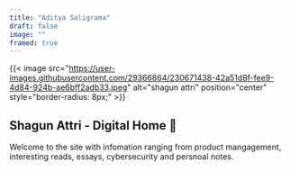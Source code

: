 ```yaml
---
title: "Aditya Saligrama"
draft: false
image: ""
framed: true
---
```


{{< image src="https://user-images.githubusercontent.com/29366864/230671438-42a51d8f-fee9-4d84-924b-ae6bff2adb33.jpeg" alt="shagun attri" position="center" style="border-radius: 8px;" >}}

## Shagun Attri - Digital Home 🏡

Welcome to the site with infomation ranging from product mangagement, interesting reads, essays, cybersecurity and persnoal notes.